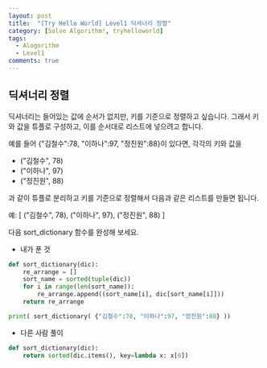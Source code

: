 ```yaml
---
layout: post
title:  "[Try Hello World] Level1 딕셔너리 정렬"
category: [Solve Algorithm!, tryhelloworld]
tags:
  - Alogorithm
  - Level1
comments: true
---
```



## 딕셔너리 정렬
딕셔너리는 들어있는 값에 순서가 없지만, 키를 기준으로 정렬하고 싶습니다. 그래서 키와 값을 튜플로 구성하고, 이를 순서대로 리스트에 넣으려고 합니다.

예를 들어 {"김철수":78, "이하나":97, "정진원":88}이 있다면, 각각의 키와 값을

- ("김철수", 78)
- ("이하나", 97)
- ("정진원", 88)

과 같이 튜플로 분리하고 키를 기준으로 정렬해서 다음과 같은 리스트를 만들면 됩니다.

예: [ ("김철수", 78), ("이하나", 97), ("정진원", 88) ]

다음 sort_dictionary 함수를 완성해 보세요.

- 내가 푼 것

```python
def sort_dictionary(dic):
    re_arrange = []
    sort_name = sorted(tuple(dic))
    for i in range(len(sort_name)):
    	re_arrange.append((sort_name[i], dic[sort_name[i]]))
    return re_arrange

print( sort_dictionary( {"김철수":78, "이하나":97, "정진원":88} ))
```

- 다른 사람 풀이

```python
def sort_dictionary(dic):
    return sorted(dic.items(), key=lambda x: x[0])
```
